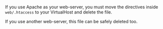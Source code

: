 If you use Apache as your web-server,
you must move the directives inside `web/.htaccess` to your VirtualHost and delete the file.

If you use another web-server, this file can be safely deleted too.

